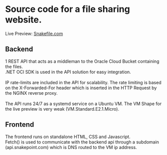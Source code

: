 <h1>Source code for a file sharing website.</h1>
Live Preview: <a href='https://snakefile.com'>Snakefile.com</a>


<h2>Backend</h2>
1 REST API that acts as a middleman to the Oracle Cloud Bucket containing the files.
<br>
.NET OCI SDK is used in the API solution for easy integration.
<br><br>
IP rate-limits are included in the API for scalability. The rate limiting is based on the X-Forwarded-For header which is inserted in the HTTP Request by the NGINX reverse proxy.
<br><br>
The API runs 24/7 as a systemd service on a Ubuntu VM. The VM Shape for the live preview is very weak (VM.Standard.E2.1.Micro).

<h2>Frontend</h2>
The frontend runs on standalone HTML, CSS and Javascript.
<br>
Fetch() is used to communicate with the backend api through a subdomain (api.snakepoint.com) which is DNS routed to the VM ip address.
